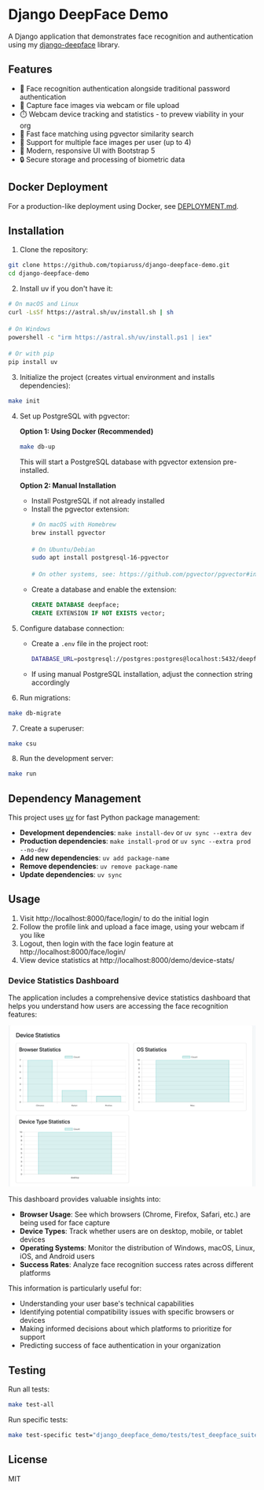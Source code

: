 # Django DeepFace Demo

A Django application that demonstrates face recognition and authentication using my [django-deepface](https://github.com/topiaruss/django-deepface) library.

## Features

- 🔐 Face recognition authentication alongside traditional password authentication
- 📸 Capture face images via webcam or file upload
- ⏱️ Webcam device tracking and statistics - to prevew viability in your org
- 🚀 Fast face matching using pgvector similarity search
- 👤 Support for multiple face images per user (up to 4)
- 🎨 Modern, responsive UI with Bootstrap 5
- 🔒 Secure storage and processing of biometric data


## Docker Deployment

For a production-like deployment using Docker, see [DEPLOYMENT.md](DEPLOYMENT.md).


## Installation

1. Clone the repository:
```bash
git clone https://github.com/topiaruss/django-deepface-demo.git
cd django-deepface-demo
```

2. Install uv if you don't have it:
```bash
# On macOS and Linux
curl -LsSf https://astral.sh/uv/install.sh | sh

# On Windows
powershell -c "irm https://astral.sh/uv/install.ps1 | iex"

# Or with pip
pip install uv
```

3. Initialize the project (creates virtual environment and installs dependencies):
```bash
make init
```

4. Set up PostgreSQL with pgvector:

   **Option 1: Using Docker (Recommended)**
   ```bash
   make db-up
   ```
   This will start a PostgreSQL database with pgvector extension pre-installed.

   **Option 2: Manual Installation**
   - Install PostgreSQL if not already installed
   - Install the pgvector extension:
     ```bash
     # On macOS with Homebrew
     brew install pgvector
     
     # On Ubuntu/Debian
     sudo apt install postgresql-16-pgvector
     
     # On other systems, see: https://github.com/pgvector/pgvector#installation
     ```
   - Create a database and enable the extension:
     ```sql
     CREATE DATABASE deepface;
     CREATE EXTENSION IF NOT EXISTS vector;
     ```

5. Configure database connection:
   - Create a `.env` file in the project root:
     ```bash
     DATABASE_URL=postgresql://postgres:postgres@localhost:5432/deepface
     ```
   - If using manual PostgreSQL installation, adjust the connection string accordingly

6. Run migrations:
```bash
make db-migrate
```

7. Create a superuser:
```bash
make csu
```

8. Run the development server:
```bash
make run
```

## Dependency Management

This project uses [uv](https://github.com/astral-sh/uv) for fast Python package management:

- **Development dependencies**: `make install-dev` or `uv sync --extra dev`
- **Production dependencies**: `make install-prod` or `uv sync --extra prod --no-dev`
- **Add new dependencies**: `uv add package-name`
- **Remove dependencies**: `uv remove package-name`
- **Update dependencies**: `uv sync`

## Usage

1. Visit http://localhost:8000/face/login/ to do the initial login
2. Follow the profile link and upload a face image, using your webcam if you like
3. Logout, then login with the face login feature at http://localhost:8000/face/login/
4. View device statistics at http://localhost:8000/demo/device-stats/

### Device Statistics Dashboard

The application includes a comprehensive device statistics dashboard that helps you understand how users are accessing the face recognition features:

![Device Statistics Dashboard](DeviceStats.webp)

This dashboard provides valuable insights into:
- **Browser Usage**: See which browsers (Chrome, Firefox, Safari, etc.) are being used for face capture
- **Device Types**: Track whether users are on desktop, mobile, or tablet devices
- **Operating Systems**: Monitor the distribution of Windows, macOS, Linux, iOS, and Android users
- **Success Rates**: Analyze face recognition success rates across different platforms

This information is particularly useful for:
- Understanding your user base's technical capabilities
- Identifying potential compatibility issues with specific browsers or devices
- Making informed decisions about which platforms to prioritize for support
- Predicting success of face authentication in your organization

## Testing

Run all tests:
```bash
make test-all
```

Run specific tests:
```bash
make test-specific test="django_deepface_demo/tests/test_deepface_suite.py -v"
```

## License

MIT

